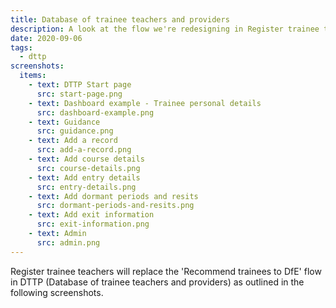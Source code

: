 ```yaml
---
title: Database of trainee teachers and providers
description: A look at the flow we're redesigning in Register trainee teachers
date: 2020-09-06
tags:
  - dttp
screenshots:
  items:
    - text: DTTP Start page
      src: start-page.png
    - text: Dashboard example - Trainee personal details
      src: dashboard-example.png
    - text: Guidance
      src: guidance.png
    - text: Add a record
      src: add-a-record.png
    - text: Add course details
      src: course-details.png
    - text: Add entry details
      src: entry-details.png
    - text: Add dormant periods and resits
      src: dormant-periods-and-resits.png
    - text: Add exit information
      src: exit-information.png
    - text: Admin
      src: admin.png
---
```


Register trainee teachers will replace the 'Recommend trainees to DfE' flow in DTTP (Database of trainee teachers and providers) as outlined in the following screenshots.
